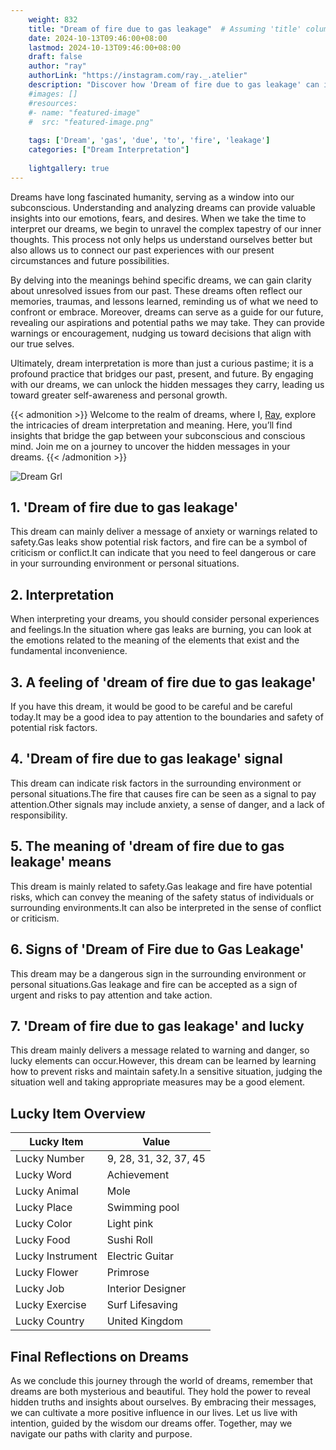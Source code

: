 ```yaml
---
    weight: 832
    title: "Dream of fire due to gas leakage"  # Assuming 'title' column exists
    date: 2024-10-13T09:46:00+08:00
    lastmod: 2024-10-13T09:46:00+08:00
    draft: false
    author: "ray"
    authorLink: "https://instagram.com/ray._.atelier"
    description: "Discover how 'Dream of fire due to gas leakage' can interpret your future and uncover its significant meanings in your life."
    #images: []
    #resources:
    #- name: "featured-image"
    #  src: "featured-image.png"
    
    tags: ['Dream', 'gas', 'due', 'to', 'fire', 'leakage']
    categories: ["Dream Interpretation"]
    
    lightgallery: true
---
```

    
Dreams have long fascinated humanity, serving as a window into our subconscious. Understanding and analyzing dreams can provide valuable insights into our emotions, fears, and desires. When we take the time to interpret our dreams, we begin to unravel the complex tapestry of our inner thoughts. This process not only helps us understand ourselves better but also allows us to connect our past experiences with our present circumstances and future possibilities.

By delving into the meanings behind specific dreams, we can gain clarity about unresolved issues from our past. These dreams often reflect our memories, traumas, and lessons learned, reminding us of what we need to confront or embrace. Moreover, dreams can serve as a guide for our future, revealing our aspirations and potential paths we may take. They can provide warnings or encouragement, nudging us toward decisions that align with our true selves.

Ultimately, dream interpretation is more than just a curious pastime; it is a profound practice that bridges our past, present, and future. By engaging with our dreams, we can unlock the hidden messages they carry, leading us toward greater self-awareness and personal growth.

{{< admonition >}}
Welcome to the realm of dreams, where I, [Ray](https://instagram.com/ray._.atelier), explore the intricacies of dream interpretation and meaning. Here, you’ll find insights that bridge the gap between your subconscious and conscious mind. Join me on a journey to uncover the hidden messages in your dreams.
{{< /admonition >}}

![Dream Grl](https://cdn.pixabay.com/photo/2017/11/02/03/35/gothic-2910057_1280.jpg "Dream Grl")

## 1. 'Dream of fire due to gas leakage'
This dream can mainly deliver a message of anxiety or warnings related to safety.Gas leaks show potential risk factors, and fire can be a symbol of criticism or conflict.It can indicate that you need to feel dangerous or care in your surrounding environment or personal situations.

## 2. Interpretation
When interpreting your dreams, you should consider personal experiences and feelings.In the situation where gas leaks are burning, you can look at the emotions related to the meaning of the elements that exist and the fundamental inconvenience.

## 3. A feeling of 'dream of fire due to gas leakage'
If you have this dream, it would be good to be careful and be careful today.It may be a good idea to pay attention to the boundaries and safety of potential risk factors.

## 4. 'Dream of fire due to gas leakage' signal
This dream can indicate risk factors in the surrounding environment or personal situations.The fire that causes fire can be seen as a signal to pay attention.Other signals may include anxiety, a sense of danger, and a lack of responsibility.

## 5. The meaning of 'dream of fire due to gas leakage' means
This dream is mainly related to safety.Gas leakage and fire have potential risks, which can convey the meaning of the safety status of individuals or surrounding environments.It can also be interpreted in the sense of conflict or criticism.

## 6. Signs of 'Dream of Fire due to Gas Leakage'
This dream may be a dangerous sign in the surrounding environment or personal situations.Gas leakage and fire can be accepted as a sign of urgent and risks to pay attention and take action.

## 7. 'Dream of fire due to gas leakage' and lucky
This dream mainly delivers a message related to warning and danger, so lucky elements can occur.However, this dream can be learned by learning how to prevent risks and maintain safety.In a sensitive situation, judging the situation well and taking appropriate measures may be a good element.

## Lucky Item Overview
| Lucky Item          | Value              |
|---------------|--------------------|
| Lucky Number        | 9, 28, 31, 32, 37, 45  |
| Lucky Word          | Achievement |
| Lucky Animal        | Mole |
| Lucky Place         | Swimming pool     |
| Lucky Color         | Light pink     |
| Lucky Food          | Sushi Roll      |
| Lucky Instrument    | Electric Guitar |
| Lucky Flower        | Primrose    |
| Lucky Job           | Interior Designer       |
| Lucky Exercise      | Surf Lifesaving  |
| Lucky Country       | United Kingdom    |


##  Final Reflections on Dreams

As we conclude this journey through the world of dreams, remember that dreams are both mysterious and beautiful. They hold the power to reveal hidden truths and insights about ourselves. By embracing their messages, we can cultivate a more positive influence in our lives. Let us live with intention, guided by the wisdom our dreams offer. Together, may we navigate our paths with clarity and purpose.
